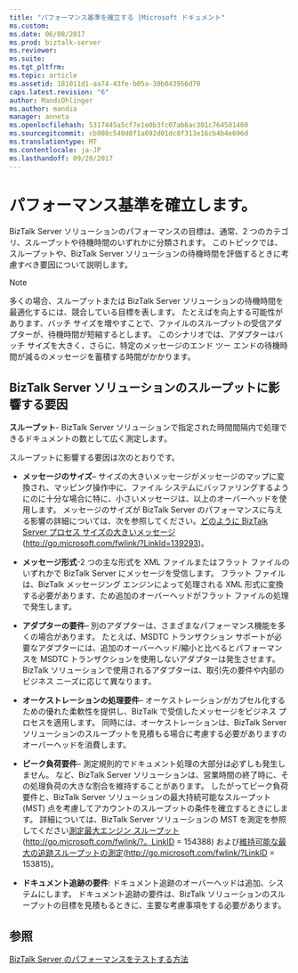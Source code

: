```yaml
---
title: "パフォーマンス基準を確立する |Microsoft ドキュメント"
ms.custom: 
ms.date: 06/08/2017
ms.prod: biztalk-server
ms.reviewer: 
ms.suite: 
ms.tgt_pltfrm: 
ms.topic: article
ms.assetid: 181011d1-aa74-43fe-b05a-30b043956d70
caps.latest.revision: "6"
author: MandiOhlinger
ms.author: mandia
manager: anneta
ms.openlocfilehash: 5317445a5cf7e1e0b3fc07ab6ac301c764501460
ms.sourcegitcommit: cb908c540d8f1a692d01dc8f313e16cb4b4e696d
ms.translationtype: MT
ms.contentlocale: ja-JP
ms.lasthandoff: 09/20/2017
---
```

# <a name="establishing-performance-criteria"></a>パフォーマンス基準を確立します。
BizTalk Server ソリューションのパフォーマンスの目標は、通常、2 つのカテゴリ、スループットや待機時間のいずれかに分類されます。 このトピックでは、スループットや、BizTalk Server ソリューションの待機時間を評価するときに考慮すべき要因について説明します。  
  
> [!NOTE]  
>  多くの場合、スループットまたは BizTalk Server ソリューションの待機時間を最適化するには、競合している目標を表します。 たとえばを向上する可能性があります、バッチ サイズを増やすことで、ファイルのスループットの受信アダプターが、待機時間が短縮するとします。 このシナリオでは、アダプターはバッチ サイズを大きく、さらに、特定のメッセージのエンド ツー エンドの待機時間が減るのメッセージを蓄積する時間がかかります。  
  
## <a name="factors-affecting-throughput-of-a-biztalk-server-solution"></a>BizTalk Server ソリューションのスループットに影響する要因  
 **スループット**- BizTalk Server ソリューションで指定された時間間隔内で処理できるドキュメントの数として広く測定します。  
  
 スループットに影響する要因は次のとおりです。  
  
-   **メッセージのサイズ**– サイズの大きいメッセージがメッセージのマップに変換され、マッピング操作中に、ファイル システムにバッファリングするようにのに十分な場合に特に、小さいメッセージは、以上のオーバーヘッドを使用します。 メッセージのサイズが BizTalk Server のパフォーマンスに与える影響の詳細については、次を参照してください。[どのように BizTalk Server プロセス サイズの大きいメッセージ](http://go.microsoft.com/fwlink/?LinkId=139293)(http://go.microsoft.com/fwlink/?LinkId=139293)。  
  
-   **メッセージ形式**-2 つの主な形式を XML ファイルまたはフラット ファイルのいずれかで BizTalk Server にメッセージを受信します。 フラット ファイルは、BizTalk メッセージング エンジンによって処理される XML 形式に変換する必要があります、ため追加のオーバーヘッドがフラット ファイルの処理で発生します。  
  
-   **アダプターの要件**– 別のアダプターは、さまざまなパフォーマンス機能を多くの場合があります。 たとえば、MSDTC トランザクション サポートが必要なアダプターには、追加のオーバーヘッド/縮小と比べるとパフォーマンスを MSDTC トランザクションを使用しないアダプターは発生させます。 BizTalk ソリューションで使用されるアダプターは、取引先の要件や内部のビジネス ニーズに応じて異なります。  
  
-   **オーケストレーションの処理要件**– オーケストレーションがカプセル化するための優れた柔軟性を提供し、BizTalk で受信したメッセージをビジネス プロセスを適用します。 同時には、オーケストレーションは、BizTalk Server ソリューションのスループットを見積もる場合に考慮する必要がありますのオーバーヘッドを消費します。  
  
-   **ピーク負荷要件**– 測定規則的でドキュメント処理の大部分は必ずしも発生しません。 など、BizTalk Server ソリューションは、営業時間の終了時に、その処理負荷の大きな割合を維持することがあります。 したがってピーク負荷要件と、BizTalk Server ソリューションの最大持続可能なスループット (MST) 点を考慮してアカウントのスループットの条件を確立するときにします。 詳細については、BizTalk Server ソリューションの MST を測定を参照してください[測定最大エンジン スループット](http://go.microsoft.com/fwlink/?LinkID=154388)(http://go.microsoft.com/fwlink/?。LinkID = 154388) および[維持可能な最大の追跡スループットの測定](http://go.microsoft.com/fwlink/?LinkID=153815)(http://go.microsoft.com/fwlink/?LinkID = 153815)。  
  
-   **ドキュメント追跡の要件**: ドキュメント追跡のオーバーヘッドは追加、システムにします。 ドキュメント追跡の要件は、BizTalk ソリューションのスループットの目標を見積もるときに、主要な考慮事項をする必要があります。  
  
## <a name="see-also"></a>参照  
 [BizTalk Server のパフォーマンスをテストする方法](../technical-guides/biztalk-server-performance-testing-methodology.md)